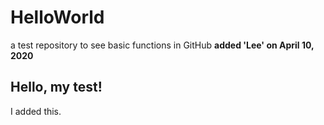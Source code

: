 # HelloWorld
a test repository to see basic functions in GitHub
**added 'Lee' on April 10, 2020**
## Hello, my test!
I added this.
